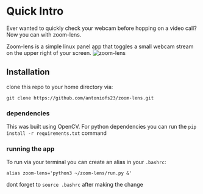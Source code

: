 # Quick Intro
Ever wanted to quickly check your webcam before hopping on a video call? Now you can with zoom-lens. 

Zoom-lens is a simple linux panel app that toggles a small webcam stream on the upper right of your screen.
![zoom-lens](https://github.com/antoniofs23/zoom-lens/assets/39067846/8cf2619f-eef6-4067-aa49-f922ece2cf3b)

## Installation
clone this repo to your home directory via:

`git clone https://github.com/antoniofs23/zoom-lens.git`

### dependencies
This was built using OpenCV.
For python dependencies you can run the `pip install -r requirements.txt` command 

### running the app

To run via your terminal you can create an alias in your `.bashrc`:

`alias zoom-lens='python3 ~/zoom-lens/run.py &'`

dont forget to `source .bashrc` after making the change
